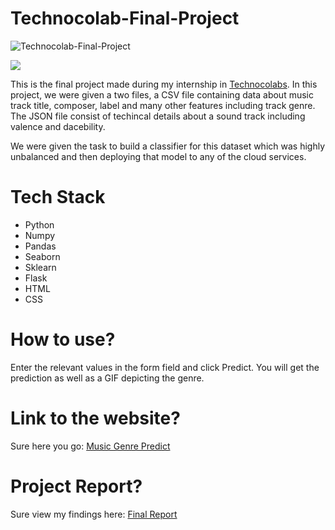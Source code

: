 # Technocolab-Final-Project

![Technocolab-Final-Project](https://socialify.git.ci/kaustubhgupta/Technocolab-Final-Project/image?language=1&theme=Light&stargazers=1&description=1&pulls=1&issues=1&forks=1&owner=1)

![](https://github.com/kaustubhgupta/Technocolab-Final-Project/blob/master/preview.PNG)

This is the final project made during my internship in [Technocolabs](https://www.linkedin.com/company/technocolabs/). In this project, we were given a two files, a CSV file containing data about music track title, composer, label and many other features including track genre. The JSON file consist of techincal details about a sound track including valence and dacebility.

We were given the task to build a classifier for this dataset which was highly unbalanced and then deploying that model to any of the cloud services.

# Tech Stack
- Python
- Numpy
- Pandas
- Seaborn
- Sklearn
- Flask
- HTML
- CSS

# How to use?
Enter the relevant values in the form field and click Predict. You will get the prediction as well as a GIF depicting the genre.

# Link to the website?

Sure here you go: [Music Genre Predict](http://music-genre-predict.herokuapp.com/)

# Project Report?

Sure view my findings here: [Final Report](https://drive.google.com/file/d/1PBMbyTR3W60f8goebRTgTmY9uttkNE21/view)
